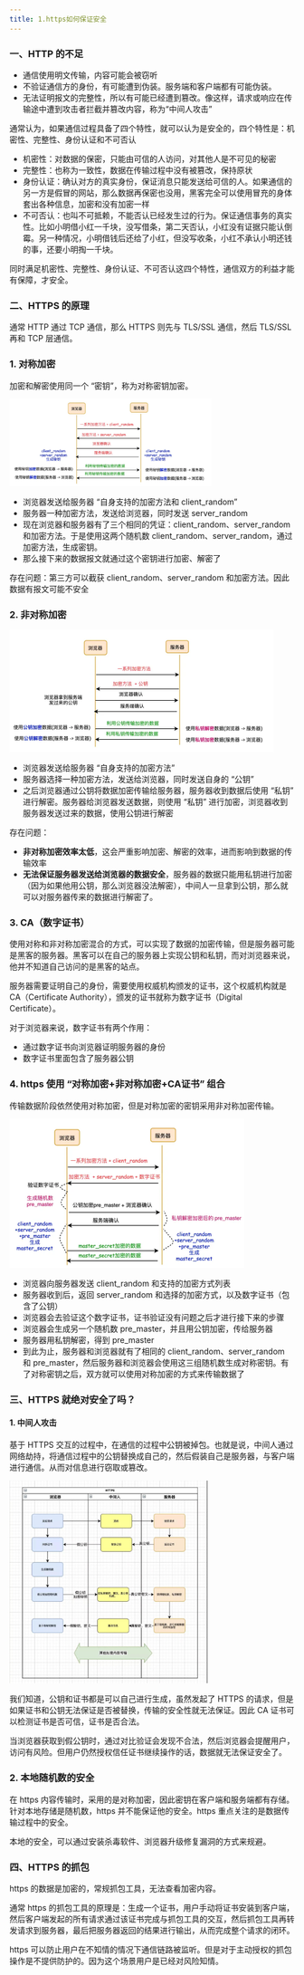 ```yaml
---
title: 1.https如何保证安全
---
```


### 一、HTTP 的不足

- 通信使用明文传输，内容可能会被窃听
- 不验证通信方的身份，有可能遭到伪装。服务端和客户端都有可能伪装。
- 无法证明报文的完整性，所以有可能已经遭到篡改。像这样，请求或响应在传输途中遭到攻击者拦截并篡改内容，称为“中间人攻击”

通常认为，如果通信过程具备了四个特性，就可以认为是安全的，四个特性是：机密性、完整性、身份认证和不可否认

- 机密性：对数据的保密，只能由可信的人访问，对其他人是不可见的秘密
- 完整性：也称为一致性，数据在传输过程中没有被篡改，保持原状
- 身份认证：确认对方的真实身份，保证消息只能发送给可信的人。如果通信的另一方是假冒的网站，那么数据再保密也没用，黑客完全可以使用冒充的身体套出各种信息，加密和没有加密一样
- 不可否认：也叫不可抵赖，不能否认已经发生过的行为。保证通信事务的真实性。比如小明借小红一千块，没写借条，第二天否认，小红没有证据只能认倒霉。另一种情况，小明借钱后还给了小红，但没写收条，小红不承认小明还钱的事，还要小明掏一千块。

同时满足机密性、完整性、身份认证、不可否认这四个特性，通信双方的利益才能有保障，才安全。

### 二、HTTPS 的原理

通常 HTTP 通过 TCP 通信，那么 HTTPS 则先与 TLS/SSL 通信，然后 TLS/SSL 再和 TCP 层通信。

### 1. 对称加密

加密和解密使用同一个 “密钥”，称为对称密钥加密。

<img src="./image/对称加密.png" style="zoom:35%;" />

- 浏览器发送给服务器 “自身支持的加密方法和 client_random”
- 服务器一种加密方法，发送给浏览器，同时发送 server_random
- 现在浏览器和服务器有了三个相同的凭证：client_random、server_random 和加密方法。于是使用这两个随机数 client_random、server_random，通过加密方法，生成密钥。
- 那么接下来的数据报文就通过这个密钥进行加密、解密了

存在问题：第三方可以截获 client_random、server_random 和加密方法。因此数据有报文可能不安全

### 2. 非对称加密

<img src="./image/非对称加密.png" style="zoom:50%;" />

- 浏览器发送给服务器 “自身支持的加密方法”
- 服务器选择一种加密方法，发送给浏览器，同时发送自身的 “公钥”
- 之后浏览器通过公钥将数据加密传输给服务器，服务器收到数据后使用 “私钥” 进行解密。服务器给浏览器发送数据，则使用 “私钥” 进行加密，浏览器收到服务器发送过来的数据，使用公钥进行解密

存在问题：

- **非对称加密效率太低**，这会严重影响加密、解密的效率，进而影响到数据的传输效率
- **无法保证服务器发送给浏览器的数据安全**，服务器的数据只能用私钥进行加密（因为如果他用公钥，那么浏览器没法解密），中间人一旦拿到公钥，那么就可以对服务器传来的数据进行解密了。

### 3. CA（数字证书）

使用对称和非对称加密混合的方式，可以实现了数据的加密传输，但是服务器可能是黑客的服务器。黑客可以在自己的服务器上实现公钥和私钥，而对浏览器来说，他并不知道自己访问的是黑客的站点。

服务器需要证明自己的身份，需要使用权威机构颁发的证书，这个权威机构就是 CA（Certificate Authority），颁发的证书就称为数字证书（Digital Certificate）。

对于浏览器来说，数字证书有两个作用：

- 通过数字证书向浏览器证明服务器的身份
- 数字证书里面包含了服务器公钥

### 4. https 使用 “对称加密+非对称加密+CA证书” 组合

传输数据阶段依然使用对称加密，但是对称加密的密钥采用非对称加密传输。

<img src="./image/https使用的加密方式.png" style="zoom:50%;" />

- 浏览器向服务器发送 client_random 和支持的加密方式列表
- 服务器收到后，返回 server_random 和选择的加密方式，以及数字证书（包含了公钥）
- 浏览器会去验证这个数字证书，证书验证没有问题之后才进行接下来的步骤
- 浏览器会生成另一个随机数 pre_master，并且用公钥加密，传给服务器
- 服务器用私钥解密，得到 pre_master
- 到此为止，服务器和浏览器就有了相同的 client_random、server_random 和 pre_master，然后服务器和浏览器会使用这三组随机数生成对称密钥。有了对称密钥之后，双方就可以使用对称加密的方式来传输数据了

### 三、HTTPS 就绝对安全了吗？

#### 1. 中间人攻击

基于 HTTPS 交互的过程中，在通信的过程中公钥被掉包。也就是说，中间人通过网络劫持，将通信过程中的公钥替换成自己的，然后假装自己是服务器，与客户端进行通信。从而对信息进行窃取或篡改。

<img src="./image/中间人攻击.png" style="zoom:35%;" />

我们知道，公钥和证书都是可以自己进行生成，虽然发起了 HTTPS 的请求，但是如果证书和公钥无法保证是否被替换，传输的安全性就无法保证。因此 CA 证书可以检测证书是否可信，证书是否合法。

当浏览器获取到假公钥时，通过对比验证会发现不合法，然后浏览器会提醒用户，访问有风险。但用户仍然授权信任证书继续操作的话，数据就无法保证安全了。

### 2. 本地随机数的安全

在 https 内容传输时，采用的是对称加密，因此密钥在客户端和服务端都有存储。针对本地存储是随机数，https 并不能保证他的安全。https 重点关注的是数据传输过程中的安全。

本地的安全，可以通过安装杀毒软件、浏览器升级修复漏洞的方式来规避。

### 四、HTTPS 的抓包

https 的数据是加密的，常规抓包工具，无法查看加密内容。

通常 https 的抓包工具的原理是：生成一个证书，用户手动将证书安装到客户端，然后客户端发起的所有请求通过该证书完成与抓包工具的交互，然后抓包工具再转发请求到服务器，最后把服务器返回的结果进行输出，从而完成整个请求的闭环。

https 可以防止用户在不知情的情况下通信链路被监听。但是对于主动授权的抓包操作是不提供防护的。因为这个场景用户是已经对风险知情。